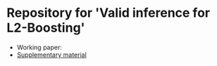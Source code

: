 # Repository for 'Valid inference for L2-Boosting'

* Working paper: 
* [Supplementary material](https://github.com/davidruegamer/inference_boosting/blob/master/supplementary%20material/inf_l2boost_suppl.pdf)
